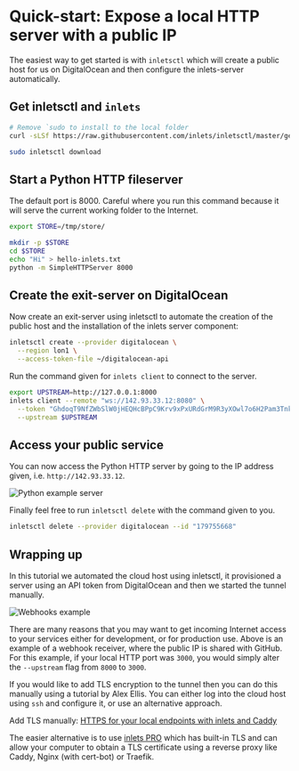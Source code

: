 # Quick-start: Expose a local HTTP server with a public IP

The easiest way to get started is with `inletsctl` which will create a public host for us on DigitalOcean and then configure the inlets-server automatically.

## Get inletsctl and `inlets`

```bash
# Remove `sudo to install to the local folder
curl -sLSf https://raw.githubusercontent.com/inlets/inletsctl/master/get.sh | sudo sh

sudo inletsctl download
```

## Start a Python HTTP fileserver

The default port is 8000. Careful where you run this command because it will serve the current working folder to the Internet.

```bash
export STORE=/tmp/store/

mkdir -p $STORE
cd $STORE
echo "Hi" > hello-inlets.txt
python -m SimpleHTTPServer 8000
```

## Create the exit-server on DigitalOcean

Now create an exit-server using inletsctl to automate the creation of the public host and the installation of the inlets server component:

```bash
inletsctl create --provider digitalocean \
  --region lon1 \
  --access-token-file ~/digitalocean-api
```

Run the command given for `inlets client` to connect to the server.

```bash
export UPSTREAM=http://127.0.0.1:8000
inlets client --remote "ws://142.93.33.12:8080" \
  --token "GhdoqT9NfZWbSlW0jHEQHcBPpC9Krv9xPxURdGrM9R3yXOwl7o6H2Pam3TnkMGNx" \
  --upstream $UPSTREAM
```

## Access your public service

You can now access the Python HTTP server by going to the IP address given, i.e. `http://142.93.33.12`.

![Python example server](../images/python-example-server.png)

Finally feel free to run `inletsctl delete` with the command given to you.

```bash
inletsctl delete --provider digitalocean --id "179755668"
```

## Wrapping up

In this tutorial we automated the cloud host using inletsctl, it provisioned a server using an API token from DigitalOcean and then we started the tunnel manually.

![Webhooks example](../images/webhooks.png)

There are many reasons that you may want to get incoming Internet access to your services either for development, or for production use. Above is an example of a webhook receiver, where the public IP is shared with GitHub. For this example, if your local HTTP port was `3000`, you would simply alter the `--upstream` flag from `8000` to `3000`.

If you would like to add TLS encryption to the tunnel then you can do this manually using a tutorial by Alex Ellis. You can either log into the cloud host using `ssh` and configure it, or use an alternative approach.

Add TLS manually: [HTTPS for your local endpoints with inlets and Caddy](https://blog.alexellis.io/https-inlets-local-endpoints/)

The easier alternative is to use [inlets PRO](https://inlets.dev) which has built-in TLS and can allow your computer to obtain a TLS certificate using a reverse proxy like Caddy, Nginx (with cert-bot) or Traefik.
